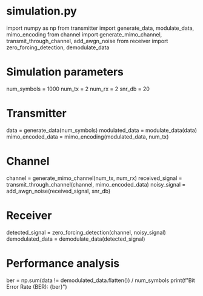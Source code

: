 # simulation.py

import numpy as np
from transmitter import generate_data, modulate_data, mimo_encoding
from channel import generate_mimo_channel, transmit_through_channel, add_awgn_noise
from receiver import zero_forcing_detection, demodulate_data

# Simulation parameters
num_symbols = 1000
num_tx = 2
num_rx = 2
snr_db = 20

# Transmitter
data = generate_data(num_symbols)
modulated_data = modulate_data(data)
mimo_encoded_data = mimo_encoding(modulated_data, num_tx)

# Channel
channel = generate_mimo_channel(num_tx, num_rx)
received_signal = transmit_through_channel(channel, mimo_encoded_data)
noisy_signal = add_awgn_noise(received_signal, snr_db)

# Receiver
detected_signal = zero_forcing_detection(channel, noisy_signal)
demodulated_data = demodulate_data(detected_signal)

# Performance analysis
ber = np.sum(data != demodulated_data.flatten()) / num_symbols
print(f"Bit Error Rate (BER): {ber}")
